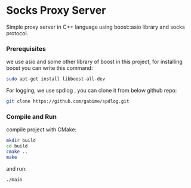 # Socks Proxy Server

Simple proxy server in C++ language using boost::asio library and socks protocol.

### Prerequisites

we use asio and some other library of boost in this project, for installing boost you can write this command:
```bash
sudo apt-get install libboost-all-dev
```

For logging, we use spdlog , you can clone it from below github repo:
```bash
git clone https://github.com/gabime/spdlog.git
```

### Compile and Run

compile project with CMake:
```bash
mkdir build
cd build
cmake ..
make
````

and run:
```bash
./main
````
